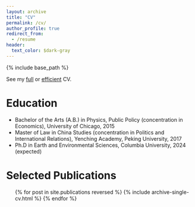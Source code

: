 ```yaml
---
layout: archive
title: "CV"
permalink: /cv/
author_profile: true
redirect_from:
  - /resume
header:
  text_color: $dark-gray
---
```


{% include base_path %}

See my [full](../../files/schwarzwald_cv_full.pdf) or [efficient](../../files/schwarzwald_cv.pdf) CV. 

Education
======
* Bachelor of the Arts (A.B.) in Physics, Public Policy (concentration in Economics), University of Chicago, 2015
* Master of Law in China Studies (concentration in Politics and International Relations), Yenching Academy, Peking University, 2017
* Ph.D in Earth and Environmental Sciences, Columbia University, 2024 (expected)

Selected Publications
=====
  <ul>{% for post in site.publications reversed %}
    {% include archive-single-cv.html %}
  {% endfor %}</ul>
